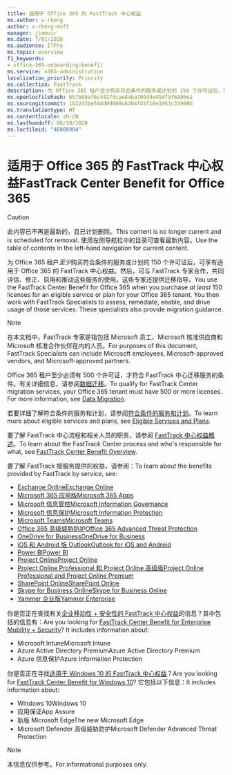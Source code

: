 ```yaml
---
title: 适用于 Office 365 的 FastTrack 中心权益
ms.author: v-rberg
author: v-rberg-msft
manager: jimmuir
ms.date: 7/01/2020
ms.audience: ITPro
ms.topic: overview
f1_keywords:
- office-365-onboarding-benefit
ms.service: o365-administration
localization_priority: Priority
ms.collection: FastTrack
description: 为 Office 365 租户至少购买符合条件的服务或计划的 150 个许可证后，可享有适用于 Office 365 的 FastTrack 中心权益。然后，可与 FastTrack 专家合作，共同评估、修正、启用和推动这些服务的使用。这些专家还提供迁移指导。
ms.openlocfilehash: 657b0baf6c4427dcae8aba70949e45df9f690be1
ms.sourcegitcommit: 1b2242be54dd0d000c6384f45f18e1951c31998b
ms.translationtype: HT
ms.contentlocale: zh-CN
ms.lasthandoff: 08/18/2020
ms.locfileid: "46800904"
---
```

# <a name="fasttrack-center-benefit-for-office-365"></a><span data-ttu-id="0e7ed-105">适用于 Office 365 的 FastTrack 中心权益</span><span class="sxs-lookup"><span data-stu-id="0e7ed-105">FastTrack Center Benefit for Office 365</span></span>

> [!CAUTION]
> <span data-ttu-id="0e7ed-106">此内容已不再是最新的，且已计划删除。</span><span class="sxs-lookup"><span data-stu-id="0e7ed-106">This content is no longer current and is scheduled for removal.</span></span> <span data-ttu-id="0e7ed-107">使用左侧导航栏中的目录可查看最新内容。</span><span class="sxs-lookup"><span data-stu-id="0e7ed-107">Use the table of contents in the left-hand navigation for current content.</span></span>

<span data-ttu-id="0e7ed-p103">为 Office 365 租户*至少*购买符合条件的服务或计划的 150 个许可证后，可享有适用于 Office 365 的 FastTrack 中心权益。然后，可与 FastTrack 专家合作，共同评估、修正、启用和推动这些服务的使用。这些专家还提供迁移指导。</span><span class="sxs-lookup"><span data-stu-id="0e7ed-p103">You use the FastTrack Center Benefit for Office 365 when you purchase  *at least*  150 licenses for an eligible service or plan for your Office 365 tenant. You then work with FastTrack Specialists to assess, remediate, enable, and drive usage of those services. These specialists also provide migration guidance.</span></span> 
  
> [!NOTE]
> <span data-ttu-id="0e7ed-111">在本文档中，FastTrack 专家是指包括 Microsoft 员工、Microsoft 核准供应商和 Microsoft 核准合作伙伴在内的人员。</span><span class="sxs-lookup"><span data-stu-id="0e7ed-111">For purposes of this document, FastTrack Specialists can include Microsoft employees, Microsoft-approved vendors, and Microsoft-approved partners.</span></span> 
  
<span data-ttu-id="0e7ed-p104">Office 365 租户至少必须有 500 个许可证，才符合 FastTrack 中心迁移服务的条件。有关详细信息，请参阅[数据迁移](O365-data-migration.md)。</span><span class="sxs-lookup"><span data-stu-id="0e7ed-p104">To qualify for FastTrack Center migration services, your Office 365 tenant must have 500 or more licenses. For more information, see [Data Migration](O365-data-migration.md).</span></span>
  
<span data-ttu-id="0e7ed-114">若要详细了解符合条件的服务和计划，请参阅[符合条件的服务和计划](M365-eligible-services-and-plans.md)。</span><span class="sxs-lookup"><span data-stu-id="0e7ed-114">To learn more about eligible services and plans, see [Eligible Services and Plans](M365-eligible-services-and-plans.md).</span></span>
  
<span data-ttu-id="0e7ed-115">要了解 FastTrack 中心流程和相关人员的职责，请参阅 [FastTrack 中心权益概述](O365-fasttrack-benefit-overview.md)。</span><span class="sxs-lookup"><span data-stu-id="0e7ed-115">To learn about the FastTrack Center process and who's responsible for what, see [FastTrack Center Benefit Overview](O365-fasttrack-benefit-overview.md).</span></span>

<span data-ttu-id="0e7ed-116">要了解 FastTrack 按服务提供的权益，请参阅：</span><span class="sxs-lookup"><span data-stu-id="0e7ed-116">To learn about the benefits provided by FastTrack by service, see:</span></span>

- [<span data-ttu-id="0e7ed-117">Exchange Online</span><span class="sxs-lookup"><span data-stu-id="0e7ed-117">Exchange Online</span></span>](O365-fasttrack-responsibilities.md#exchange-online)
- [<span data-ttu-id="0e7ed-118">Microsoft 365 应用版</span><span class="sxs-lookup"><span data-stu-id="0e7ed-118">Microsoft 365 Apps</span></span>](O365-fasttrack-responsibilities.md#microsoft-365-apps)
- [<span data-ttu-id="0e7ed-119">Microsoft 信息管控</span><span class="sxs-lookup"><span data-stu-id="0e7ed-119">Microsoft Information Governance</span></span>](O365-fasttrack-responsibilities.md#microsoft-information-governance)
- [<span data-ttu-id="0e7ed-120">Microsoft 信息保护</span><span class="sxs-lookup"><span data-stu-id="0e7ed-120">Microsoft Information Protection</span></span>](O365-fasttrack-responsibilities.md#microsoft-information-protection)
- [<span data-ttu-id="0e7ed-121">Microsoft Teams</span><span class="sxs-lookup"><span data-stu-id="0e7ed-121">Microsoft Teams</span></span>](O365-fasttrack-responsibilities.md#microsoft-teams)
- [<span data-ttu-id="0e7ed-122">Office 365 高级威胁防护</span><span class="sxs-lookup"><span data-stu-id="0e7ed-122">Office 365 Advanced Threat Protection</span></span>](O365-fasttrack-responsibilities.md#office-365-advanced-threat-protection)
- [<span data-ttu-id="0e7ed-123">OneDrive for Business</span><span class="sxs-lookup"><span data-stu-id="0e7ed-123">OneDrive for Business</span></span>](O365-fasttrack-responsibilities.md#onedrive-for-business)
- [<span data-ttu-id="0e7ed-124">iOS 和 Android 版 Outlook</span><span class="sxs-lookup"><span data-stu-id="0e7ed-124">Outlook for iOS and Android</span></span>](O365-fasttrack-responsibilities.md#outlook-for-ios-and-android)
- [<span data-ttu-id="0e7ed-125">Power BI</span><span class="sxs-lookup"><span data-stu-id="0e7ed-125">Power BI</span></span>](O365-fasttrack-responsibilities.md#power-bi)
- [<span data-ttu-id="0e7ed-126">Project Online</span><span class="sxs-lookup"><span data-stu-id="0e7ed-126">Project Online</span></span>](O365-fasttrack-responsibilities.md#project-online)
- [<span data-ttu-id="0e7ed-127">Project Online Professional 和 Project Online 高级版</span><span class="sxs-lookup"><span data-stu-id="0e7ed-127">Project Online Professional and Project Online Premium</span></span>](O365-fasttrack-responsibilities.md#project-online-professional-and-project-online-premium)
- [<span data-ttu-id="0e7ed-128">SharePoint Online</span><span class="sxs-lookup"><span data-stu-id="0e7ed-128">SharePoint Online</span></span>](O365-fasttrack-responsibilities.md#sharepoint-online)
- [<span data-ttu-id="0e7ed-129">Skype for Business Online</span><span class="sxs-lookup"><span data-stu-id="0e7ed-129">Skype for Business Online</span></span>](O365-fasttrack-responsibilities.md#skype-for-business-online)
- [<span data-ttu-id="0e7ed-130">Yammer 企业版</span><span class="sxs-lookup"><span data-stu-id="0e7ed-130">Yammer Enterprise</span></span>](O365-fasttrack-responsibilities.md#yammer-enterprise)
  
<span data-ttu-id="0e7ed-p105">你是否正在查找有关[企业移动性 + 安全性的 FastTrack 中心权益](EMS-fasttrack-benefit-for-EMS.md)的信息？其中包括的信息有：</span><span class="sxs-lookup"><span data-stu-id="0e7ed-p105">Are you looking for [FastTrack Center Benefit for Enterprise Mobility + Security](EMS-fasttrack-benefit-for-EMS.md)? It includes information about:</span></span>
  
- <span data-ttu-id="0e7ed-133">Microsoft Intune</span><span class="sxs-lookup"><span data-stu-id="0e7ed-133">Microsoft Intune</span></span>
- <span data-ttu-id="0e7ed-134">Azure Active Directory Premium</span><span class="sxs-lookup"><span data-stu-id="0e7ed-134">Azure Active Directory Premium</span></span> 
- <span data-ttu-id="0e7ed-135">Azure 信息保护</span><span class="sxs-lookup"><span data-stu-id="0e7ed-135">Azure Information Protection</span></span>

<span data-ttu-id="0e7ed-136">你是否正在寻找[适用于 Windows 10 的 FastTrack 中心权益](Win-10-fasttrack-benefit-for-Windows-10.md)？</span><span class="sxs-lookup"><span data-stu-id="0e7ed-136">Are you looking for [FastTrack Center Benefit for Windows 10](Win-10-fasttrack-benefit-for-Windows-10.md)?</span></span> <span data-ttu-id="0e7ed-137">它包括以下信息：</span><span class="sxs-lookup"><span data-stu-id="0e7ed-137">It includes information about:</span></span>

- <span data-ttu-id="0e7ed-138">Windows 10</span><span class="sxs-lookup"><span data-stu-id="0e7ed-138">Windows 10</span></span>
- <span data-ttu-id="0e7ed-139">应用保证</span><span class="sxs-lookup"><span data-stu-id="0e7ed-139">App Assure</span></span>
- <span data-ttu-id="0e7ed-140">新版 Microsoft Edge</span><span class="sxs-lookup"><span data-stu-id="0e7ed-140">The new Microsoft Edge</span></span>
- <span data-ttu-id="0e7ed-141">Microsoft Defender 高级威胁防护</span><span class="sxs-lookup"><span data-stu-id="0e7ed-141">Microsoft Defender Advanced Threat Protection</span></span>
    
> [!NOTE]
> <span data-ttu-id="0e7ed-142">本信息仅供参考。</span><span class="sxs-lookup"><span data-stu-id="0e7ed-142">For informational purposes only.</span></span> 

